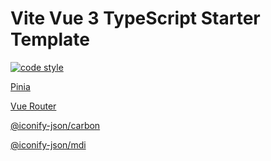 # Vite Vue 3 TypeScript Starter Template

[![code style](https://antfu.me/badge-code-style.svg)](https://github.com/antfu/eslint-config)

[Pinia](https://github.com/vuejs/pinia)

[Vue Router](https://github.com/vuejs/router)

[@iconify-json/carbon](https://icones.js.org/collection/carbon)

[@iconify-json/mdi](https://icones.js.org/collection/mdi)
